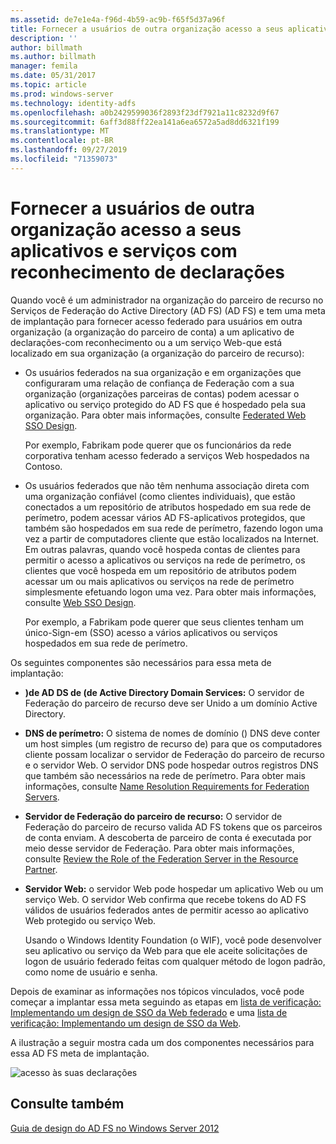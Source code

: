 ```yaml
---
ms.assetid: de7e1e4a-f96d-4b59-ac9b-f65f5d37a96f
title: Fornecer a usuários de outra organização acesso a seus aplicativos e serviços com reconhecimento de declarações
description: ''
author: billmath
ms.author: billmath
manager: femila
ms.date: 05/31/2017
ms.topic: article
ms.prod: windows-server
ms.technology: identity-adfs
ms.openlocfilehash: a0b2429599036f2893f23df7921a11c8232d9f67
ms.sourcegitcommit: 6aff3d88ff22ea141a6ea6572a5ad8dd6321f199
ms.translationtype: MT
ms.contentlocale: pt-BR
ms.lasthandoff: 09/27/2019
ms.locfileid: "71359073"
---
```

# <a name="provide-users-in-another-organization-access-to-your-claims-aware-applications-and-services"></a>Fornecer a usuários de outra organização acesso a seus aplicativos e serviços com reconhecimento de declarações


Quando você é um administrador na organização do parceiro de recurso no Serviços de Federação do Active Directory (AD FS) \(AD FS\) e tem uma meta de implantação para fornecer acesso federado para usuários em outra organização \(a organização do parceiro de conta\) a um aplicativo de declarações\-com reconhecimento ou a um serviço Web\-que está localizado em sua organização \(a organização do parceiro de recurso\):  
  
-   Os usuários federados na sua organização e em organizações que configuraram uma relação de confiança de Federação com a sua organização \(organizações parceiras de contas\) podem acessar o aplicativo ou serviço protegido do AD FS que é hospedado pela sua organização. Para obter mais informações, consulte [Federated Web SSO Design](Federated-Web-SSO-Design.md).  
  
    Por exemplo, Fabrikam pode querer que os funcionários da rede corporativa tenham acesso federado a serviços Web hospedados na Contoso.  
  
-   Os usuários federados que não têm nenhuma associação direta com uma organização confiável \(como clientes individuais\), que estão conectados a um repositório de atributos hospedado em sua rede de perímetro, podem acessar vários AD FS\-aplicativos protegidos, que também são hospedados em sua rede de perímetro, fazendo logon uma vez a partir de computadores cliente que estão localizados na Internet. Em outras palavras, quando você hospeda contas de clientes para permitir o acesso a aplicativos ou serviços na rede de perímetro, os clientes que você hospeda em um repositório de atributos podem acessar um ou mais aplicativos ou serviços na rede de perímetro simplesmente efetuando logon uma vez. Para obter mais informações, consulte [Web SSO Design](Web-SSO-Design.md).  
  
    Por exemplo, a Fabrikam pode querer que seus clientes tenham um único\-Sign\-em \(SSO\) acesso a vários aplicativos ou serviços hospedados em sua rede de perímetro.  
  
Os seguintes componentes são necessários para essa meta de implantação:  
  
-   **\)de AD DS de \(de Active Directory Domain Services:** O servidor de Federação do parceiro de recurso deve ser Unido a um domínio Active Directory.  
  
-   **DNS de perímetro:** O sistema de nomes de domínio \(\) DNS deve conter um host simples \(um registro de recurso de\) para que os computadores cliente possam localizar o servidor de Federação do parceiro de recurso e o servidor Web. O servidor DNS pode hospedar outros registros DNS que também são necessários na rede de perímetro. Para obter mais informações, consulte [Name Resolution Requirements for Federation Servers](Name-Resolution-Requirements-for-Federation-Servers.md).  
  
-   **Servidor de Federação do parceiro de recurso:** O servidor de Federação do parceiro de recurso valida AD FS tokens que os parceiros de conta enviam. A descoberta de parceiro de conta é executada por meio desse servidor de Federação. Para obter mais informações, consulte [Review the Role of the Federation Server in the Resource Partner](Review-the-Role-of-the-Federation-Server-in-the-Resource-Partner.md).  
  
-   **Servidor Web:** o servidor Web pode hospedar um aplicativo Web ou um serviço Web. O servidor Web confirma que recebe tokens do AD FS válidos de usuários federados antes de permitir acesso ao aplicativo Web protegido ou serviço Web.  
  
    Usando o Windows Identity Foundation \(o WIF\), você pode desenvolver seu aplicativo ou serviço da Web para que ele aceite solicitações de logon de usuário federado feitas com qualquer método de logon padrão, como nome de usuário e senha.  
  
Depois de examinar as informações nos tópicos vinculados, você pode começar a implantar essa meta seguindo as etapas em [lista de verificação: Implementando um design de SSO da Web federado](../../ad-fs/deployment/Checklist--Implementing-a-Federated-Web-SSO-Design.md) e uma [lista de verificação: Implementando um design de SSO da Web](../../ad-fs/deployment/Checklist--Implementing-a-Web-SSO-Design.md).  
  
A ilustração a seguir mostra cada um dos componentes necessários para essa AD FS meta de implantação.  
  
![acesso às suas declarações](media/75358b16-2a6f-4e16-9cc4-b0e614480305.gif)  
  
## <a name="see-also"></a>Consulte também
[Guia de design do AD FS no Windows Server 2012](AD-FS-Design-Guide-in-Windows-Server-2012.md)
